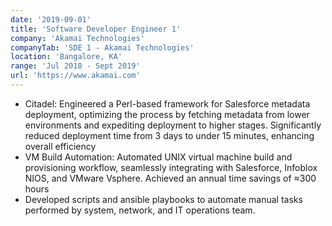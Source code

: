 ```yaml
---
date: '2019-09-01'
title: 'Software Developer Engineer 1'
company: 'Akamai Technologies'
companyTab: 'SDE 1 - Akamai Technologies'
location: 'Bangalore, KA'
range: 'Jul 2018 - Sept 2019'
url: 'https://www.akamai.com'
---
```


- <a class ="inline-link">Citadel:</a> Engineered a Perl-based framework for Salesforce metadata deployment, optimizing the process by fetching metadata from lower environments and expediting deployment to higher stages. Significantly reduced deployment time from 3 days to under 15 minutes, enhancing overall efficiency
- <a class ="inline-link">VM Build Automation:</a> Automated UNIX virtual machine build and provisioning workflow, seamlessly integrating with Salesforce, Infoblox NIOS, and VMware Vsphere. Achieved an annual time savings of ≈300 hours
- Developed scripts and ansible playbooks to automate manual tasks performed by system, network, and IT operations team.
